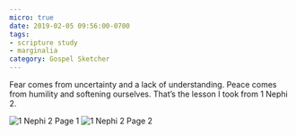 ```yaml
---
micro: true
date: 2019-02-05 09:56:00-0700
tags:
- scripture study
- marginalia
category: Gospel Sketcher
---
```


Fear comes from uncertainty and a lack of understanding. Peace comes from humility and softening ourselves. That’s the lesson I took from 1 Nephi 2.

<img src="https://www.gospelsketcher.org/uploads/2019/5ec2c9bd79.jpg" alt="1 Nephi 2 Page 1" /> <img src="https://www.gospelsketcher.org/uploads/2019/ecf80141b9.jpg" alt="1 Nephi 2 Page 2" />